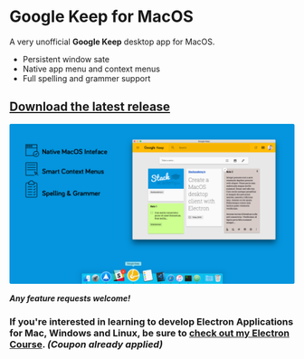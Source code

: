 # Google Keep for MacOS

A very unofficial **Google Keep** desktop app for MacOS.

- Persistent window sate
- Native app menu and context menus
- Full spelling and grammer support

## [Download the latest release](https://github.com/stackacademytv/Google-Keep-Mac/releases/download/v1.2.3/Google.Keep-1.2.3.dmg)

![Google Keep App Screenshot](screenshot.png "Google Keep App Screenshot")

***Any feature requests welcome!***

### If you're interested in learning to develop Electron Applications for Mac, Windows and Linux, be sure to [check out my Electron Course](https://www.udemy.com/master-electron/?couponCode=ELECTRON_GH). *(Coupon already applied)*
